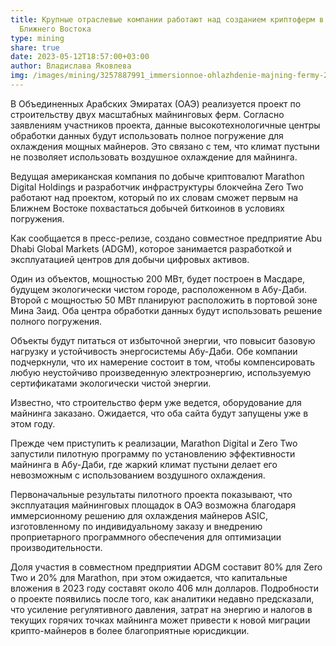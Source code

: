 ```yaml
---
title: Крупные отраслевые компании работают над созданием криптоферм в пустыне
  Ближнего Востока
type: mining
share: true
date: 2023-05-12T18:57:00+03:00
author: Владислава Яковлева
img: /images/mining/3257887991_immersionnoe-ohlazhdenie-majning-fermy-2-.jpg
---
```

В Объединенных Арабских Эмиратах (ОАЭ) реализуется проект по строительству двух масштабных майнинговых ферм. Согласно заявлениям участников проекта, данные высокотехнологичные центры обработки данных будут использовать полное погружение для охлаждения мощных майнеров. Это связано с тем, что климат пустыни не позволяет использовать воздушное охлаждение для майнинга.

Ведущая американская компания по добыче криптовалют Marathon Digital Holdings и разработчик инфраструктуры блокчейна Zero Two работают над проектом, который по их словам сможет первым на Ближнем Востоке похвастаться добычей биткоинов в условиях погружения.

Как сообщается в пресс-релизе, создано совместное предприятие Abu Dhabi Global Markets (ADGM), которое занимается разработкой и эксплуатацией центров для добычи цифровых активов.

Один из объектов, мощностью 200 МВт, будет построен в Масдаре, будущем экологически чистом городе, расположенном в Абу-Даби. Второй с мощностью 50 МВт планируют расположить в портовой зоне Мина Заид. Оба центра обработки данных будут использовать решение полного погружения.

Объекты будут питаться от избыточной энергии, что повысит базовую нагрузку и устойчивость энергосистемы Абу-Даби. Обе компании подчеркнули, что их намерение состоит в том, чтобы компенсировать любую неустойчиво произведенную электроэнергию, используемую сертификатами экологически чистой энергии.

Известно, что строительство ферм уже ведется, оборудование для майнинга заказано. Ожидается, что оба сайта будут запущены уже в этом году.

Прежде чем приступить к реализации, Marathon Digital и Zero Two запустили пилотную программу по установлению эффективности майнинга в Абу-Даби, где жаркий климат пустыни делает его невозможным с использованием воздушного охлаждения.

Первоначальные результаты пилотного проекта показывают, что эксплуатация майнинговых площадок в ОАЭ возможна благодаря иммерсионному решению для охлаждения майнеров ASIC, изготовленному по индивидуальному заказу и внедрению проприетарного программного обеспечения для оптимизации производительности.

Доля участия в совместном предприятии ADGM составит 80% для Zero Two и 20% для Marathon, при этом ожидается, что капитальные вложения в 2023 году составят около 406 млн долларов. Подробности о проекте появились после того, как аналитики недавно предсказали, что усиление регулятивного давления, затрат на энергию и налогов в текущих горячих точках майнинга может привести к новой миграции крипто-майнеров в более благоприятные юрисдикции.